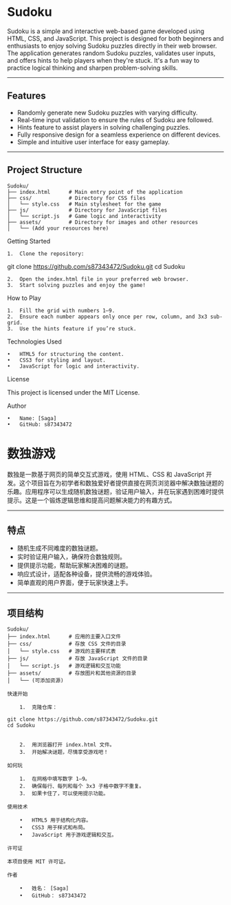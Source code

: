 # Sudoku

Sudoku is a simple and interactive web-based game developed using HTML, CSS, and JavaScript. This project is designed for both beginners and enthusiasts to enjoy solving Sudoku puzzles directly in their web browser. The application generates random Sudoku puzzles, validates user inputs, and offers hints to help players when they're stuck. It's a fun way to practice logical thinking and sharpen problem-solving skills.

---

## Features

- Randomly generate new Sudoku puzzles with varying difficulty.
- Real-time input validation to ensure the rules of Sudoku are followed.
- Hints feature to assist players in solving challenging puzzles.
- Fully responsive design for a seamless experience on different devices.
- Simple and intuitive user interface for easy gameplay.

---

## Project Structure

```plaintext
Sudoku/
├── index.html      # Main entry point of the application
├── css/            # Directory for CSS files
│   └── style.css   # Main stylesheet for the game
├── js/             # Directory for JavaScript files
│   └── script.js   # Game logic and interactivity
├── assets/         # Directory for images and other resources
│   └── (Add your resources here)
```


Getting Started

	1.	Clone the repository:

git clone https://github.com/s87343472/Sudoku.git
cd Sudoku


	2.	Open the index.html file in your preferred web browser.
	3.	Start solving puzzles and enjoy the game!

How to Play

	1.	Fill the grid with numbers 1–9.
	2.	Ensure each number appears only once per row, column, and 3x3 sub-grid.
	3.	Use the hints feature if you’re stuck.

Technologies Used

	•	HTML5 for structuring the content.
	•	CSS3 for styling and layout.
	•	JavaScript for logic and interactivity.

License

This project is licensed under the MIT License.

Author

	•	Name: [Saga]
	•	GitHub: s87343472


# 数独游戏

数独是一款基于网页的简单交互式游戏，使用 HTML、CSS 和 JavaScript 开发。这个项目旨在为初学者和数独爱好者提供直接在网页浏览器中解决数独谜题的乐趣。应用程序可以生成随机数独谜题，验证用户输入，并在玩家遇到困难时提供提示。这是一个锻炼逻辑思维和提高问题解决能力的有趣方式。

---

## 特点

- 随机生成不同难度的数独谜题。
- 实时验证用户输入，确保符合数独规则。
- 提供提示功能，帮助玩家解决困难的谜题。
- 响应式设计，适配各种设备，提供流畅的游戏体验。
- 简单直观的用户界面，便于玩家快速上手。

---

## 项目结构

```plaintext
Sudoku/
├── index.html      # 应用的主要入口文件
├── css/            # 存放 CSS 文件的目录
│   └── style.css   # 游戏的主要样式表
├── js/             # 存放 JavaScript 文件的目录
│   └── script.js   # 游戏逻辑和交互功能
├── assets/         # 存放图片和其他资源的目录
│   └── (可添加资源)

快速开始

	1.	克隆仓库：

git clone https://github.com/s87343472/Sudoku.git
cd Sudoku


	2.	用浏览器打开 index.html 文件。
	3.	开始解决谜题，尽情享受游戏吧！

如何玩

	1.	在网格中填写数字 1–9。
	2.	确保每行、每列和每个 3x3 子格中数字不重复。
	3.	如果卡住了，可以使用提示功能。

使用技术

	•	HTML5 用于结构化内容。
	•	CSS3 用于样式和布局。
	•	JavaScript 用于游戏逻辑和交互。

许可证

本项目使用 MIT 许可证。

作者

	•	姓名： [Saga]
	•	GitHub： s87343472


